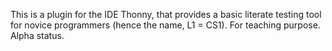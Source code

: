 This is a plugin for the IDE Thonny, that provides a basic literate testing tool for novice programmers (hence the name, L1 = CS1). For teaching purpose. Alpha status.